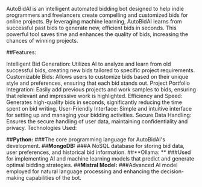 AutoBidAI is an intelligent automated bidding bot designed to help indie programmers and freelancers create compelling and customized bids for online projects. By leveraging machine learning, AutoBidAI learns from successful past bids to generate new, efficient bids in seconds. This powerful tool saves time and enhances the quality of bids, increasing the chances of winning projects.

##Features:

Intelligent Bid Generation: Utilizes AI to analyze and learn from old successful bids, creating new bids tailored to specific project requirements.
Customizable Bids: Allows users to customize bids based on their unique style and preferences, ensuring that each bid stands out.
Project Portfolio Integration: Easily add previous projects and work samples to bids, ensuring that relevant and impressive work is highlighted.
Efficiency and Speed: Generates high-quality bids in seconds, significantly reducing the time spent on bid writing.
User-Friendly Interface: Simple and intuitive interface for setting up and managing your bidding activities.
Secure Data Handling: Ensures the secure handling of user data, maintaining confidentiality and privacy.
Technologies Used:

##**Python:** ###The core programming language for AutoBidAI's development.
##**MongoDB:** ###A NoSQL database for storing bid data, user preferences, and historical bid information.
##**Ollama: ** ###Used for implementing AI and machine learning models that predict and generate optimal bidding strategies.
##**Mistral Model:** ###Advanced AI model employed for natural language processing and enhancing the decision-making capabilities of the bot.
